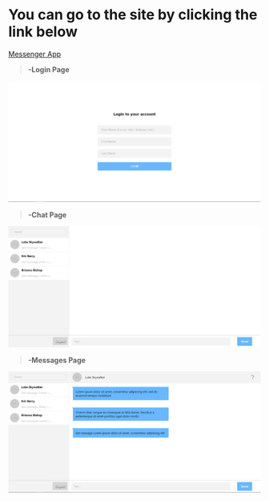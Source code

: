 # You can go to the site by clicking the link below

[Messenger App](https://upbeat-volhard-a0b575.netlify.app/)

> **-Login Page**

![Login Page](https://github.com/ABDBXB/Kodluyoruz/blob/main/Homeworks/2.Homework/messenger/images/login%20page.png)

> **-Chat Page**

![Chat Page](https://github.com/ABDBXB/Kodluyoruz/blob/main/Homeworks/2.Homework/messenger/images/Chat%20Page.png)

> **-Messages Page**

![Messages Page](https://github.com/ABDBXB/Kodluyoruz/blob/main/Homeworks/2.Homework/messenger/images/User%20Messages%20Page.png)
